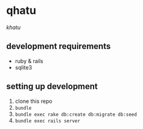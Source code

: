 # qhatu

_khatu_

## development requirements

- ruby & rails
- sqlite3

## setting up development

1. clone this repo
2. `bundle`
3. `bundle exec rake db:create db:migrate db:seed`
4. `bundle exec rails server`
